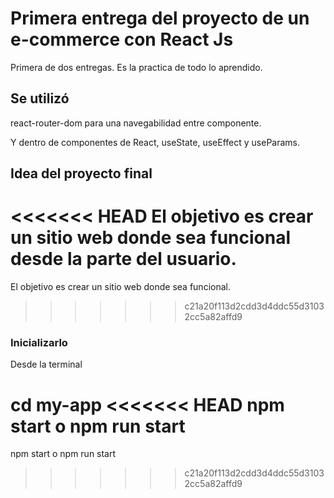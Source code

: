 # Primera entrega del proyecto de un e-commerce con React Js
Primera de dos entregas. Es la practica de todo lo aprendido. 

## Se utilizó
react-router-dom  para una navegabilidad entre componente.

Y dentro de componentes de React, useState, useEffect y useParams.

## Idea del proyecto final  
<<<<<<< HEAD
El objetivo es crear un sitio web donde sea funcional desde la parte del usuario.  
=======
El objetivo es crear un sitio web donde sea funcional. 
>>>>>>> c21a20f113d2cdd3d4ddc55d31032cc5a82affd9

### Inicializarlo

Desde la terminal

cd my-app
<<<<<<< HEAD
npm start o npm run start
=======
npm start o npm run start



>>>>>>> c21a20f113d2cdd3d4ddc55d31032cc5a82affd9
